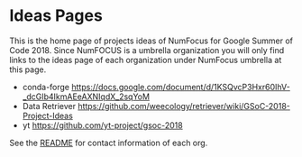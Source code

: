 # Ideas Pages

This is the home page of projects ideas of NumFocus for Google Summer of Code 2018.
Since NumFOCUS is a umbrella organization you will only find links to the ideas
page of each organization under NumFocus umbrella at this page.

- conda-forge https://docs.google.com/document/d/1KSQvcP3Hxr60IhV-_dcGIb4IkmAEeAXNIqdX_2sqYoM
- Data Retriever https://github.com/weecology/retriever/wiki/GSoC-2018-Project-Ideas
- yt https://github.com/yt-project/gsoc-2018


See the [README](https://github.com/numfocus/gsoc/blob/master/READMD.md) for contact information of each org.
